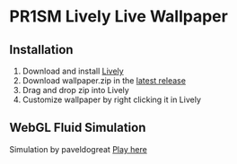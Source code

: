# PR1SM Lively Live Wallpaper

## Installation

1. Download and install [Lively](https://rocksdanister.github.io/lively/)
2. Download wallpaper.zip in the [latest release](https://github.com/prsm/pr1sm-live-wallpaper/releases)
3. Drag and drop zip into Lively
4. Customize wallpaper by right clicking it in Lively

## WebGL Fluid Simulation

Simulation by paveldogreat
[Play here](https://paveldogreat.github.io/WebGL-Fluid-Simulation/)
